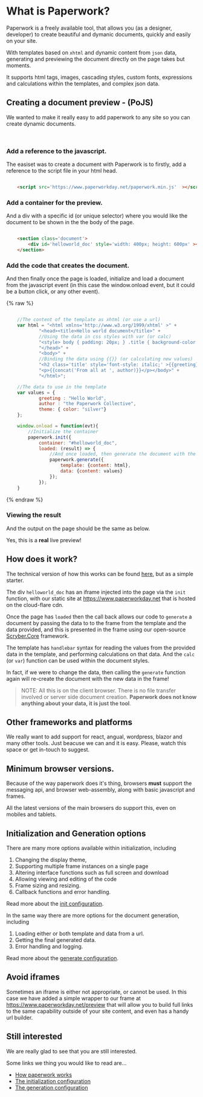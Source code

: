 # What is Paperwork?

Paperwork is a freely available tool, that allows you (as a designer, developer) to create beautiful and dymanic documents, quickly and easily on your site.

With templates based on `xhtml` and dynamic content from `json` data, generating and previewing the document directly on the page takes but moments.

It supports html tags, images, cascading styles, custom fonts, expressions and calculations within the templates, and complex json data.

## Creating a document preview - (PoJS)

We wanted to make it really easy to add paperwork to any site so you can create dynamic documents.

<div id='first-sample-container' class='document-container' data-pw-ui="Default, Code, Edit" data-pw-template="_samples/helloworld/helloworld.html" data-pw-json="_samples/helloworld/helloworld.json"></div>

<p>&nbsp;</p>

### Add a reference to the javascript.

The easiset was to create a document with Paperwork is to firstly, add a reference to the script file in your html head.

```html

    <script src='https://www.paperworkday.net/paperwork.min.js'  ></script>

```

### Add a container for the preview.

And a div with a specific id (or unique selector) where you would like the document to be shown in the the body of the page.

```html

    <section class='document'>
        <div id='helloworld_doc' style='width: 400px; height: 600px' ></div>
    </section>

```

### Add the code that creates the document.

And then finally once the page is loaded, initialize and load a document from the javascript event (in this case the window.onload event, but it could be a button click, or any other event).

{% raw %}
```javascript

    //The content of the template as xhtml (or use a url)
    var html = "<html xmlns='http://www.w3.org/1999/xhtml' >" + 
            "<head><title>Hello world document</title>" +
            //Using the data in css styles with var (or calc)
            "<style> body { padding: 20px; } .title { background-color: var(theme.color);} </style>" + 
            "</head>" + 
            "<body>" +
            //Binding the data using {{}} (or calculating new values)
            "<h2 class='title' style='font-style: italic;' >{{greeting}}</h2>" + 
            "<p>{{concat('From all at ', author)}}</p></body>" + 
            "</html>";

    //The data to use in the template
    var values = { 
            greeting : "Hello World", 
            author : "the Paperwork Collective",
            theme: { color: "silver"} 
    };

    window.onload = function(evt){
        //Initialize the container
        paperwork.init({
            container: "#helloworld_doc",
            loaded: (result) => {
                //And once loaded, then generate the document with the template and the current data
                paperwork.generate({
                    template: {content: html},
                    data: {content: values}
                });
            });
    }

```
{% endraw %}

### Viewing the result

And the output on the page should be the same as below.

Yes, this is a **real** live preview!




## How does it work?

The technical version of how this works can be found <a href='/docs/framemechanism' >here</a>, but as a simple starter.

The div `helloworld_doc` has an iframe injected into the page via the `init` function, with our static site at https://www.paperworkday.net that is hosted on the cloud-flare cdn.

Once the page has `loaded` then the call back allows our code to `generate` a document by passing the data to to the frame from the template and the data provided, and this is presented in the frame using our open-source <a href='https://github.com/richard-scryber/scryber.core' >Scryber.Core</a> framework.

The template has `handlebar` syntax for reading the values from the provided data in the template, and performing calculations on that data. And the `calc` (or `var`) function can be used within the document styles.

In fact, if we were to change the data, then calling the `generate` function again will re-create the document with the new data in the frame!

> NOTE: All this is on the client browser. 
> There is no file transfer involved or server side document creation. 
> **Paperwork does not know anything about your data, it is just the tool**.

## Other frameworks and platforms

We really want to add support for react, angual, wordpress, blazor and many other tools. Just beacuse we can and it is easy. Please, watch this space or get in-touch to suggest.

## Minimum browser versions.

Because of the way paperwork does it's thing, browsers **must** support the messaging api, and browser web-assembly, along with basic javascript and frames. 

All the latest versions of the main browsers do support this, even on mobiles and tablets.

## Initialization and Generation options

There are many more options available within initialization, including 

1. Changing the display theme,
2. Supporting multiple frame instances on a single page
3. Altering interface functions such as full screen and download
4. Allowing viewing and editing of the code
5. Frame sizing and resizing.
6. Callback functions and error handling.

Read more about the <a href='/docs/initconfig' >init configuration</a>.

In the same way there are more options for the document generation, including

1. Loading either or both template and data from a url.
2. Getting the final generated data.
3. Error handling and logging.

Read more about the <a href='/docs/genconfig' >generate configuration</a>.


## Avoid iframes

Sometimes an iframe is either not appropriate, or cannot be used. In this case we have added a simple wrapper to our frame at <a href='https://www.paperworkday.net/preview?builder=true'>https://www.paperworkday.net/preview</a> 
that will allow you to build full links to the same capability outside of your site content, and even has a handy url builder.

## Still interested

We are really glad to see that you are still interested.

Some links we thing you would like to read are...

 - <a href='/docs/framemechanism' >How paperwork works</a>
 - <a href='/docs/initconfig' >The initialization configuration</a>
 - <a href='/docs/genconfig' >The generation configuration</a>
